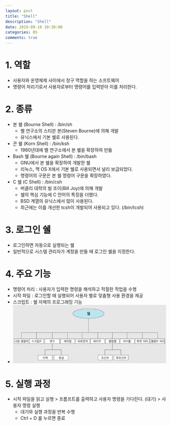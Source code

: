 ```yaml
---
layout: post
title: "Shell"
description: "Shell"
date: 2019-09-18 10:30:00
categories: OS
comments: true
---
```


# 1. 역할
- 사용자와 운영체제 사이에서 창구 역할을 하는 소프트웨어
- 명령어 처리기로서 사용자로부터 명령어를 입력받아 이를 처리한다.

# 2. 종류
- 본 쉘 (Bourne Shell) : /bin/sh
  - 벨 연구소의 스티븐 본(Steven Bourne)에 의해 개발
  - 유닉스에서 기본 쉘로 사용된다.
- 콘 쉘 (Korn Shell) : /bin/ksh
  - 1980년대에 벨 연구소에서 본 쉘을 확장하여 만듦
- Bash 쉘 (Bourne again Shell) : /bin/bash
  - GNU에서 본 쉘을 확장하여 개발한 쉘
  - 리눅스, 맥 OS X에서 기본 쉘로 사용되면서 널리 보급되었다.
  - 명령어의 구문은 본 쉘 명령어 구문을 확장하였다.
- C 쉘 (C Shell) : /bin/csh
  - 버클리 대학의 빌 조이(Bill Joy)에 의해 개발
  - 쉘의 핵심 기능에 C 언어의 특징을 더했다.
  - BSD 계열의 유닉스에서 많이 사용된다.
  - 최근에는 이를 개선한 tcsh이 개발되어 사용되고 있다. (/bin/tcsh)

# 3. 로그인 쉘
- 로그인하면 자동으로 실행되는 쉘
- 일반적으로 시스템 관리자가 계정을 만들 때 로그인 쉘을 지정한다.

# 4. 주요 기능
- 명령어 처리 : 사용자가 입력한 명령을 해석하고 적절한 작업을 수행
- 시작 파일 : 로그인할 때 실행되어 사용자 별로 맞춤형 사용 환경을 제공
- 스크립트 : 쉘 자체의 프로그래밍 기능
- ![functions of shell](../../assets/OS/30.PNG)

# 5. 실행 과정
- 시작 파일을 읽고 실행 > 프롬프트를 출력하고 사용자 명령을 기다린다. (대기) > 사용자 명령 실행
  - 대기와 실행 과정을 반복 수행
  - Ctrl + D 를 누르면 종료